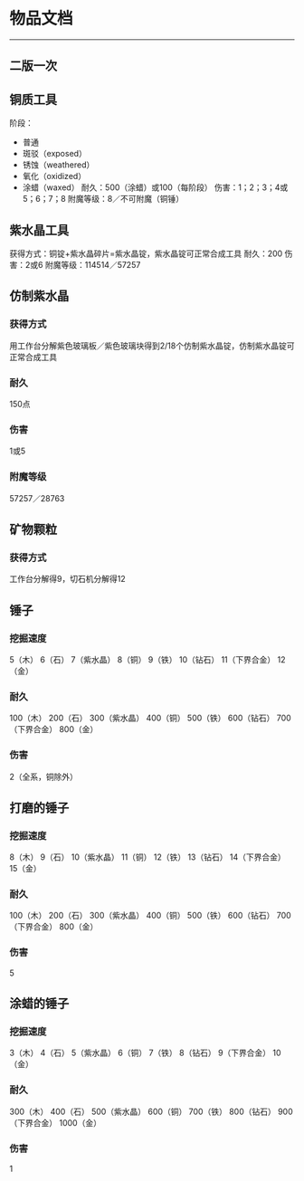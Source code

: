 # 物品文档
---
二版一次
---

## 铜质工具

阶段：
- 普通
- 斑驳（exposed）
- 锈蚀（weathered）
- 氧化（oxidized）
- 涂蜡（waxed）
耐久：500（涂蜡）或100（每阶段）
伤害：1；2；3；4或5；6；7；8
附魔等级：8／不可附魔（铜锤）

## 紫水晶工具

获得方式：铜锭+紫水晶碎片=紫水晶锭，紫水晶锭可正常合成工具
耐久：200
伤害：2或6
附魔等级：114514／57257

## 仿制紫水晶
### 获得方式
用工作台分解紫色玻璃板／紫色玻璃块得到2/18个仿制紫水晶锭，仿制紫水晶锭可正常合成工具
### 耐久
150点
### 伤害
1或5
### 附魔等级
57257／28763

## 矿物颗粒
### 获得方式
工作台分解得9，切石机分解得12

## 锤子
### 挖掘速度
5（木）
6（石）
7（紫水晶）
8（铜）
9（铁）
10（钻石）
11（下界合金）
12（金）

### 耐久
100（木）
200（石）
300（紫水晶）
400（铜）
500（铁）
600（钻石）
700（下界合金）
800（金）

### 伤害
2（全系，铜除外）

## 打磨的锤子
### 挖掘速度
8（木）
9（石）
10（紫水晶）
11（铜）
12（铁）
13（钻石）
14（下界合金）
15（金）

### 耐久
100（木）
200（石）
300（紫水晶）
400（铜）
500（铁）
600（钻石）
700（下界合金）
800（金）

### 伤害
5

## 涂蜡的锤子
### 挖掘速度
3（木）
4（石）
5（紫水晶）
6（铜）
7（铁）
8（钻石）
9（下界合金）
10（金）

### 耐久
300（木）
400（石）
500（紫水晶）
600（铜）
700（铁）
800（钻石）
900（下界合金）
1000（金）

### 伤害
1